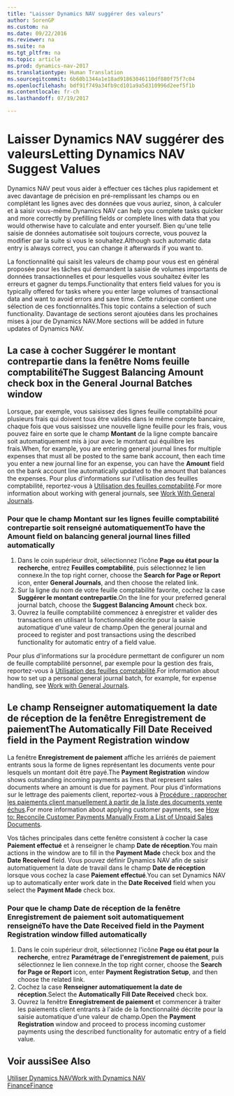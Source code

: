 ```yaml
---
title: "Laisser Dynamics NAV suggérer des valeurs"
author: SorenGP
ms.custom: na
ms.date: 09/22/2016
ms.reviewer: na
ms.suite: na
ms.tgt_pltfrm: na
ms.topic: article
ms.prod: dynamics-nav-2017
ms.translationtype: Human Translation
ms.sourcegitcommit: 6b60b1344a1e18ad91863046110df880f75f7c04
ms.openlocfilehash: bdf91f749a34fb9cd101a9a5d310996d2eef5f1b
ms.contentlocale: fr-ch
ms.lasthandoff: 07/19/2017

---
```


# <a name="letting-dynamics-nav-suggest-values"></a><span data-ttu-id="439eb-102">Laisser Dynamics NAV suggérer des valeurs</span><span class="sxs-lookup"><span data-stu-id="439eb-102">Letting Dynamics NAV Suggest Values</span></span>
<span data-ttu-id="439eb-103">Dynamics NAV peut vous aider à effectuer ces tâches plus rapidement et avec davantage de précision en pré-remplissant les champs ou en complétant les lignes avec des données que vous auriez, sinon, à calculer et à saisir vous-même.</span><span class="sxs-lookup"><span data-stu-id="439eb-103">Dynamics NAV can help you complete tasks quicker and more correctly by prefilling fields or complete lines with data that you would otherwise have to calculate and enter yourself.</span></span> <span data-ttu-id="439eb-104">Bien qu'une telle saisie de données automatisée soit toujours correcte, vous pouvez la modifier par la suite si vous le souhaitez.</span><span class="sxs-lookup"><span data-stu-id="439eb-104">Although such automatic data entry is always correct, you can change it afterwards if you want to.</span></span>

<span data-ttu-id="439eb-105">La fonctionnalité qui saisit les valeurs de champ pour vous est en général proposée pour les tâches qui demandent la saisie de volumes importants de données transactionnelles et pour lesquelles vous souhaitez éviter les erreurs et gagner du temps.</span><span class="sxs-lookup"><span data-stu-id="439eb-105">Functionality that enters field values for you is typically offered for tasks where you enter large volumes of transactional data and want to avoid errors and save time.</span></span> <span data-ttu-id="439eb-106">Cette rubrique contient une sélection de ces fonctionnalités.</span><span class="sxs-lookup"><span data-stu-id="439eb-106">This topic contains a selection of such functionality.</span></span> <span data-ttu-id="439eb-107">Davantage de sections seront ajoutées dans les prochaines mises à jour de Dynamics NAV.</span><span class="sxs-lookup"><span data-stu-id="439eb-107">More sections will be added in future updates of Dynamics NAV.</span></span>

## <a name="the-suggest-balancing-amount-check-box-in-the-general-journal-batches-window"></a><span data-ttu-id="439eb-108">La case à cocher **Suggérer le montant contrepartie** dans la fenêtre **Noms feuille comptabilité**</span><span class="sxs-lookup"><span data-stu-id="439eb-108">The **Suggest Balancing Amount** check box in the **General Journal Batches** window</span></span>
<span data-ttu-id="439eb-109">Lorsque, par exemple, vous saisissez des lignes feuille comptabilité pour plusieurs frais qui doivent tous être validés dans le même compte bancaire, chaque fois que vous saisissez une nouvelle ligne feuille pour les frais, vous pouvez faire en sorte que le champ **Montant** de la ligne compte bancaire soit automatiquement mis à jour avec le montant qui équilibre les frais.</span><span class="sxs-lookup"><span data-stu-id="439eb-109">When, for example, you are entering general journal lines for multiple expenses that must all be posted to the same bank account, then each time you enter a new journal line for an expense, you can have the **Amount** field on the bank account line automatically updated to the amount that balances the expenses.</span></span> <span data-ttu-id="439eb-110">Pour plus d'informations sur l'utilisation des feuilles comptabilité, reportez-vous à [Utilisation des feuilles comptabilité](ui-work-general-journals.md).</span><span class="sxs-lookup"><span data-stu-id="439eb-110">For more information about working with general journals, see [Work With General Journals](ui-work-general-journals.md).</span></span>

### <a name="to-have-the-amount-field-on-balancing-general-journal-lines-filled-automatically"></a><span data-ttu-id="439eb-111">Pour que le champ **Montant** sur les lignes feuille comptabilité contrepartie soit renseigné automatiquement</span><span class="sxs-lookup"><span data-stu-id="439eb-111">To have the **Amount** field on balancing general journal lines filled automatically</span></span>
1. <span data-ttu-id="439eb-112">Dans le coin supérieur droit, sélectionnez l'icône **Page ou état pour la recherche**, entrez **Feuilles comptabilité**, puis sélectionnez le lien connexe.</span><span class="sxs-lookup"><span data-stu-id="439eb-112">In the top right corner, choose the **Search for Page or Report** icon, enter **General Journals**, and then choose the related link.</span></span>
2. <span data-ttu-id="439eb-113">Sur la ligne du nom de votre feuille comptabilité favorite, cochez la case **Suggérer le montant contrepartie**.</span><span class="sxs-lookup"><span data-stu-id="439eb-113">On the line for your preferred general journal batch, choose the **Suggest Balancing Amount** check box.</span></span>
3. <span data-ttu-id="439eb-114">Ouvrez la feuille comptabilité commencez à enregistrer et valider des transactions en utilisant la fonctionnalité décrite pour la saisie automatique d'une valeur de champ.</span><span class="sxs-lookup"><span data-stu-id="439eb-114">Open the general journal and proceed to register and post transactions using the described functionality for automatic entry of a field value.</span></span>       

<span data-ttu-id="439eb-115">Pour plus d'informations sur la procédure permettant de configurer un nom de feuille comptabilité personnel, par exemple pour la gestion des frais, reportez-vous à [Utilisation des feuilles comptabilité](ui-work-general-journals.md).</span><span class="sxs-lookup"><span data-stu-id="439eb-115">For information about how to set up a personal general journal batch, for example, for expense handling, see [Work with General Journals](ui-work-general-journals.md).</span></span>

## <a name="the-automatically-fill-date-received-field-in-the-payment-registration-window"></a><span data-ttu-id="439eb-116">Le champ **Renseigner automatiquement la date de réception** de la fenêtre **Enregistrement de paiement**</span><span class="sxs-lookup"><span data-stu-id="439eb-116">The **Automatically Fill Date Received** field in the **Payment Registration** window</span></span>
<span data-ttu-id="439eb-117">La fenêtre **Enregistrement de paiement** affiche les arriérés de paiement entrants sous la forme de lignes représentant les documents vente pour lesquels un montant doit être payé.</span><span class="sxs-lookup"><span data-stu-id="439eb-117">The **Payment Registration** window shows outstanding incoming payments as lines that represent sales documents where an amount is due for payment.</span></span> <span data-ttu-id="439eb-118">Pour plus d'informations sur le lettrage des paiements client, reportez-vous à [Procédure : rapprocher les paiements client manuellement à partir de la liste des documents vente échus](receivables-how-reconcile-customer-payments-list-unpaid-sales-documents.md).</span><span class="sxs-lookup"><span data-stu-id="439eb-118">For more information about applying customer payments, see [How to: Reconcile Customer Payments Manually From a List of Unpaid Sales Documents](receivables-how-reconcile-customer-payments-list-unpaid-sales-documents.md).</span></span>

<span data-ttu-id="439eb-119">Vos tâches principales dans cette fenêtre consistent à cocher la case **Paiement effectué** et à renseigner le champ **Date de réception**.</span><span class="sxs-lookup"><span data-stu-id="439eb-119">You main actions in the window are to fill in the **Payment Made** check box and the **Date Received** field.</span></span> <span data-ttu-id="439eb-120">Vous pouvez définir Dynamics NAV afin de saisir automatiquement la date de travail dans le champ **Date de réception** lorsque vous cochez la case **Paiement effectué**.</span><span class="sxs-lookup"><span data-stu-id="439eb-120">You can set Dynamics NAV up to automatically enter work date in the **Date Received** field when you select the **Payment Made** check box.</span></span>

### <a name="to-have-the-date-received-field-in-the-payment-registration-window-filled-automatically"></a><span data-ttu-id="439eb-121">Pour que le champ **Date de réception** de la fenêtre **Enregistrement de paiement** soit automatiquement renseigné</span><span class="sxs-lookup"><span data-stu-id="439eb-121">To have the **Date Received** field in the **Payment Registration** window filled automatically</span></span>
1. <span data-ttu-id="439eb-122">Dans le coin supérieur droit, sélectionnez l'icône **Page ou état pour la recherche**, entrez **Paramétrage de l'enregistrement de paiement**, puis sélectionnez le lien connexe.</span><span class="sxs-lookup"><span data-stu-id="439eb-122">In the top right corner, choose the **Search for Page or Report** icon, enter **Payment Registration Setup**, and then choose the related link.</span></span>
2. <span data-ttu-id="439eb-123">Cochez la case **Renseigner automatiquement la date de réception**.</span><span class="sxs-lookup"><span data-stu-id="439eb-123">Select the **Automatically Fill Date Received** check box.</span></span>
3. <span data-ttu-id="439eb-124">Ouvrez la fenêtre **Enregistrement de paiement** et commencer à traiter les paiements client entrants à l'aide de la fonctionnalité décrite pour la saisie automatique d'une valeur de champ.</span><span class="sxs-lookup"><span data-stu-id="439eb-124">Open the **Payment Registration** window and proceed to process incoming customer payments using the described functionality for automatic entry of a field value.</span></span>

## <a name="see-also"></a><span data-ttu-id="439eb-125">Voir aussi</span><span class="sxs-lookup"><span data-stu-id="439eb-125">See Also</span></span>
[<span data-ttu-id="439eb-126">Utiliser Dynamics NAV</span><span class="sxs-lookup"><span data-stu-id="439eb-126">Work with Dynamics NAV</span></span>](ui-work-product.md)  
[<span data-ttu-id="439eb-127">Finance</span><span class="sxs-lookup"><span data-stu-id="439eb-127">Finance</span></span>](Finance.md)

